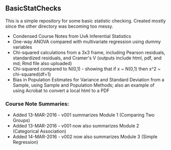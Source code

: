 ## BasicStatChecks  
This is a simple repository for some basic statistic checking.  Created mostly since the other directory was becoming too messy.  

* Condensed Course Notes from UvA Inferential Statistics  
* One-way ANOVA compared with multivariate regression using dummy variables  
* Chi-squared calculations from a 3x3 frame, including Pearson residuals, standardized residuals, and Cramer's V (outputs include html, pdf, and md; Rmd file also uploaded)  
* Chi-squared compared to N(0,1) - showing that if x ~ N(0,1) then x^2 ~ chi-squared(df=1)  
* Bias in Population Estimates for Variance and Standard Deviation from a Sample, using Sample and Population Methods; also an example of using Acrobat to convert a local html to a PDF  
  
### Course Note Summaries:  
* Added 13-MAR-2016 - v001 summarizes Module 1 (Comparing Two Groups)  
* Added 13-MAR-2016 - v001 now also summarizes Module 2 (Categorical Association)  
* Added 14-MAR-2016 - v002 now also summarizes Module 3 (Simple Regression)  
